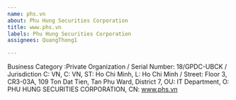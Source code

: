 ```yaml
---
name: phs.vn
about: Phu Hung Securities Corporation
title: www.phs.vn
labels: Phu Hung Securities Corporation
assignees: QuangThong1

---
```


Business Category :Private Organization / Serial Number: 18/GPDC-UBCK / Jurisdiction C: VN, C: VN, ST: Ho Chi Minh, L: Ho Chi Minh / Street: Floor 3, CR3-03A, 109 Ton Dat Tien, Tan Phu Ward, District 7, OU: IT Department, O: PHU HUNG SECURITIES CORPORATION, CN: www.phs.vn
